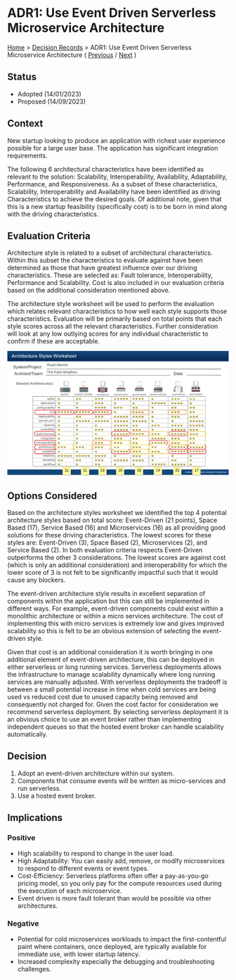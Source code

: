 # ADR1: Use Event Driven Serverless Microservice Architecture

[Home](../README.md) > [Decision Records](../README.md#decision-records) > ADR1: Use Event Driven Serverless Microservice Architecture ( [Previous](../3-solution-design/7-security.md) / [Next](./adr2-use-an-existing-email-processing-service.md) )

## Status

* Adopted (14/01/2023)
* Proposed (14/09/2023)

## Context

New startup looking to produce an application with richest user experience possible for a large user base. The application has significant integration requirements.

The following 6 architectural characteristics have been identified as relevant to the solution: Scalability, Interoperability, Availability, Adaptability, Performance, and Responsiveness. As a subset of these characteristics, Scalability, Interoperability and Availability have been identified as driving Characteristics to achieve the desired goals. Of additional note, given that this is a new startup feasibility (specifically cost) is to be born in mind along with the driving characteristics.

## Evaluation Criteria

Architecture style is related to a subset of architectural characteristics. Within this subset the characteristics to evaluate against have been determined as those that have greatest influence over our driving characteristics. These are selected as: Fault tolerance, Interoperability, Performance and Scalability. Cost is also included in our evaluation criteria based on the additional consideration mentioned above.

The architecture style worksheet will be used to perform the evaluation which relates relevant characteristics to how well each style supports those characteristics. Evaluation will be primarily based on total points that each style scores across all the relevant characteristics. Further consideration will look at any low outlying scores for any individual characteristic to confirm if these are acceptable.

![Architecture styles shown on a worksheet, ranked to show event-driven, space-based, service-based and microservices as the top options.](../assets/architecture-styles-worksheet.png)

## Options Considered

Based on the architecture styles worksheet we identified the top 4 potential architecture styles based on total score: Event-Driven (21 points), Space Based (17), Service Based (16) and Microservices (16) as all providing good solutions for these driving characteristics. The lowest scores for these styles are: Event-Driven (3), Space Based (2), Microservices (2), and Service Based (2). In both evaluation criteria respects Event-Driven outperforms the other 3 considerations. The lowest scores are against cost (which is only an additional consideration) and interoperability for which the lower score of 3 is not felt to be significantly impactful such that it would cause any blockers.

The event-driven architecture style results in excellent separation of components within the application but this can still be implemented in different ways. For example, event-driven components could exist within a monolithic architecture or within a micro services architecture. The cost of implementing this with micro services is extremely low and gives improved scalability so this is felt to be an obvious extension of selecting the event-driven style.

Given that cost is an additional consideration it is worth bringing in one additional element of event-driven architecture, this can be deployed in either serverless or long running services. Serverless deployments allows the infrastructure to manage scalability dynamically where long running services are manually adjusted. With serverless deployments the tradeoff is between a small potential increase in time when cold services are being used vs reduced cost due to unused capacity being removed and consequently not charged for. Given the cost factor for consideration we recommend serverless deployment. By selecting serverless deployment it is an obvious choice to use an event broker rather than implementing independent queues so that the hosted event broker can handle scalability automatically.

## Decision

1. Adopt an event-driven architecture within our system.
1. Components that consume events will be written as micro-services and run serverless.
1. Use a hosted event broker.

## Implications

### Positive

* High scalability to respond to change in the user load.
* High Adaptability: You can easily add, remove, or modify microservices to respond to different events or event types.
* Cost-Efficiency: Serverless platforms often offer a pay-as-you-go pricing model, so you only pay for the compute resources used during the execution of each microservice.
* Event driven is more fault tolerant than would be possible via other architectures.

### Negative

* Potential for cold microservices workloads to impact the first-contentful paint where containers, once deployed, are typically available for immediate use, with lower startup latency.
* Increased complexity especially the debugging and troubleshooting challenges.
